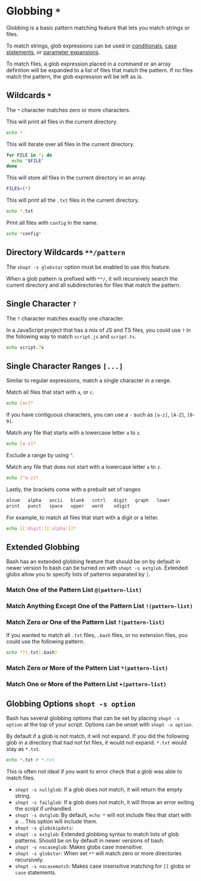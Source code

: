 # Globbing `*`

Globbing is a basic pattern matching feature that lets you match strings or files.

To match strings, glob expressions can be used in [conditionals](conditionals), [case statements](control-flow#case-statements), or [parameter expansions](parameter-expansions).

To match files, a glob expression placed in a command or an array definition will be expanded to a list of files that match the pattern. If no files match the pattern, the glob expression will be left as is.

<!-- TODO ?
## Usages

In a command

```bash
echo *
```

In a for loop

```bash
for FILE in *; do
  echo "$FILE"
done
```

In an array definition

```bash
FILES=(*)
```

In a conditional

```bash
if [[ $STRING == * ]]; then

fi
```

In a case statement

```bash
case $STRING in

*)
  echo 'There are no txt files'
  ;;
esac
```

In a parameter expansion

```bash
echo ${STRING##*.}
```
-->

## Wildcards `*`

The `*` character matches zero or more characters.

This will print all files in the current directory.

```bash
echo *
```

This will iterate over all files in the current directory.

```bash
for FILE in *; do
  echo "$FILE"
done
```

This will store all files in the current directory in an array.

```bash
FILES=(*)
```

This will print all the `.txt` files in the current directory.

```bash
echo *.txt
```

Print all files with `config` in the name.

```bash
echo *config*
```

## Directory Wildcards `**/pattern`

The `shopt -s globstar` option must be enabled to use this feature.

When a glob pattern is prefixed with `**/`, it will recursively search the current directory and all subdirectories for files that match the pattern.

## Single Character `?`

The `?` character matches exactly one character.

In a JavaScript project that has a mix of JS and TS files, you could use `?` in the following way to match `script.js` and `script.ts`.

```bash
echo script.?s
```

## Single Character Ranges `[...]`

Similar to regular expressions, match a single character in a range.

Match all files that start with `a`, or `c`.

```bash
echo [ac]*
```

If you have contiguous characters, you can use a `-` such as `[a-z]`, `[A-Z]`, `[0-9]`.

Match any file that starts with a lowercase letter `a` to `z`.

```bash
echo [a-z]*
```

Exclude a range by using `^`.

Match any file that does not start with a lowercase letter `a` to `z`.

```bash
echo [^a-z]*
```

Lastly, the brackets come with a prebuilt set of ranges

```txt
alnum   alpha   ascii   blank   cntrl   digit   graph   lower
print   punct   space   upper   word    xdigit
```

For example, to match all files that start with a digit or a letter.

```bash
echo [[:digit:][:alpha:]]*
```

## Extended Globbing

Bash has an extended globbing feature that should be on by default in newer version fo bash can be turned on with `shopt -s extglob`. Extended globs allow you to specify lists of patterns separated by `|`.

### Match One of the Pattern List `@(pattern-list)`

<!-- TODO -->

### Match Anything Except One of the Pattern List `!(pattern-list)`

<!-- TODO -->

### Match Zero or One of the Pattern List `?(pattern-list)`

If you wanted to match all `.txt` files, `.bash` files, or no extension files, you could use the following pattern.

```bash
echo *?(.txt|.bash)
```

### Match Zero or More of the Pattern List `*(pattern-list)`

<!-- TODO -->

### Match One or More of the Pattern List `+(pattern-list)`

<!-- TODO -->

## Globbing Options `shopt -s option`

Bash has several globbing options that can be set by placing `shopt -s option` at the top of your script. Options can be unset with `shopt -u option`.

By default if a glob is not match, it will not expand. If you did the following glob in a directory that had not txt files, it would not expand. `*.txt` would stay as `*.txt`.

```bash
echo *.txt # *.txt
```

This is often not ideal if you want to error check that a glob was able to match files.

- `shopt -s nullglob`: If a glob does not match, it will return the empty string.
- `shopt -s failglob`: If a glob does not match, it will throw an error exiting the script if unhandled.
- `shopt -s dotglob`: By default, `echo *` will not include files that start with a `.`. This option will include them.
- `shopt -s globskipdots`:
- `shopt -s extglob`: Extended globbing syntax to match lists of glob patterns. Should be on by default in newer versions of bash.
- `shopt -s nocaseglob`: Makes globs case insensitive.
- `shopt -s globstar`: When set `**` will match zero or more directories recursively.
- `shopt -s nocasematch`: Makes case insensitive matching for `[[` globs or `case` statements.
